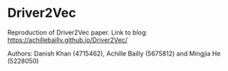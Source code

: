 # Driver2Vec
Reproduction of Driver2Vec paper. 
Link to blog: https://achillebailly.github.io/Driver2Vec/

Authors: Danish Khan (4715462), Achille Bailly (5675812) and Mingjia He (5228050)